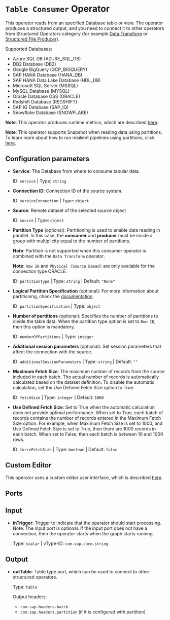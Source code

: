 `Table Consumer` Operator
===========

This operator reads from an specified Database table or view. The operator produces a structured output, and you need to connect it to other operators from Structured Operators category (for example [Data Transform](./service/v1/documentation/com.sap.datatransform.v2) or [Structured File Producer](./service/v1/documentation/com.sap.storage.producer.v3)).

Supported Databases:

- Azure SQL DB (AZURE_SQL_DB)
- DB2 Database (DB2)
- Google BigQuery (GCP_BIGQUERY)
- SAP HANA Database (HANA_DB)
- SAP HANA Data Lake Database (HDL_DB)
- Microsoft SQL Server (MSSQL)
- MySQL Database (MYSQL)
- Oracle Database OSS (ORACLE)
- Redshift Database (REDSHIFT)
- SAP IQ Database (SAP_IQ)
- Snowflake Database (SNOWFLAKE)

**Note**: This operator produces runtime metrics, which are described [here](./service/v1/parse/readme/general/docu/flowagent/metrics/README.md).

**Note**: This operator supports Snapshot when reading data using partitions. To learn more about how to run resilient pipelines using partitions, click [here](./service/v1/parse/readme/general/docu/flowagent/resiliency/README.md).

Configuration parameters
------------

* **Service**: The Database from where to consume tabular data.

    ID: `service` | Type: `string`

* **Connection ID**: Connection ID of the source system.

    ID: `serviceConnection` | Type: `object`

* **Source**: Remote dataset of the selected source object

    ID: `source` | Type: `object`

* **Partition Type** (optional): Partitioning is used to enable data reading in parallel. In this case, the **consumer** and **producer** must be inside a group with multiplicity equal to the number of partitions.

    **Note**: Partition is not supported when this consumer operator is combined with the `Data Transform` operator.

    **Note**: `Row ID` and `Physical (Source Based)` are only available for the connection type ORACLE.

    ID: `partitionType` | Type: `string` | Default: `"None"`

* **Logical Partition Specification** (optional): For more information about partitioning, check the [documentation](./service/v1/parse/readme/general/docu/flowagent/logical_partition/README.md).

    ID: `partitionSpecification` | Type: `object`

* **Number of partitions** (optional): Specifies the number of partitions to divide the table data. When the partition type option is set to `Row ID`, then this option is mandatory.

    ID: `numberOfPartitions` | Type: `integer`

* **Additional session parameters** (optional): Set session parameters that affect the connection with the source.

    ID: `additionalSessionParameters` | Type: `string` | Default: `""`

* **Maximum Fetch Size**: The maximum number of records from the source included in each batch. The actual number of records is automatically calculated based on the dataset definition. To disable the automatic calculation, set the Use Defined Fetch Size option to True.

    ID: `fetchSize` | Type: `integer` | Default: `1000`

* **Use Defined Fetch Size**: Set to True when the automatic calculation does not provide optimal performance. When set to True, each batch of records contains the number of records entered in the Maximum Fetch Size option. For example, when Maximum Fetch Size is set to 1000, and Use Defined Fetch Size is set to True, then there are 1000 records in each batch. When set to False, then each batch is between 10 and 1000 rows.

    ID: `forceFetchSize` | Type: `boolean` | Default: `false`

Custom Editor
-----------

This operator uses a custom editor user interface, which is described [here](./service/v1/parse/readme/general/docu/flowagent/custom_editor/README.md).

Ports
------------
Input
------------

* **inTrigger**: Trigger to indicate that the operator should start processing. Note: The input port is optional. If the input port does not have a connection, then the operator starts when the graph starts running.

    Type: `scalar` | vType-ID: `com.sap.core.string`

Output
------------

* **outTable**: Table type port, which can be used to connect to other structured operators.

    Type: `table`

	Output headers:

	- `com.sap.headers.batch`
	- `com.sap.headers.partition` (if it is configured with partition)

